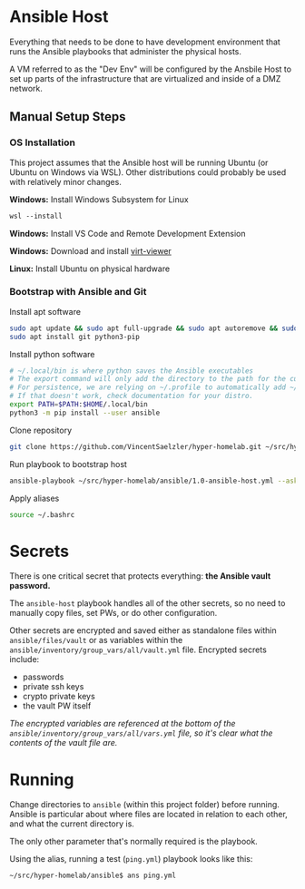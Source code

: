 # Ansible Host
Everything that needs to be done to have development environment that runs the Ansible playbooks that administer the physical hosts.

A VM referred to as the "Dev Env" will be configured by the Ansbile Host to set up parts of the infrastructure that are virtualized and inside of a DMZ network.

## Manual Setup Steps
### OS Installation
This project assumes that the Ansible host will be running Ubuntu (or Ubuntu on Windows via WSL). Other distributions could probably be used with relatively minor changes.

**Windows:** Install Windows Subsystem for Linux
```ps
wsl --install
```
**Windows:** Install VS Code and Remote Development Extension

**Windows:** Download and install [virt-viewer](https://virt-manager.org/download/)

**Linux:** Install Ubuntu on physical hardware

### Bootstrap with Ansible and Git
Install apt software
```sh
sudo apt update && sudo apt full-upgrade && sudo apt autoremove && sudo reboot
sudo apt install git python3-pip
```
Install python software
```sh
# ~/.local/bin is where python saves the Ansible executables
# The export command will only add the directory to the path for the current session.
# For persistence, we are relying on ~/.profile to automatically add ~/.local/bin (because it exists).
# If that doesn't work, check documentation for your distro.
export PATH=$PATH:$HOME/.local/bin
python3 -m pip install --user ansible
```
Clone repository
```sh
git clone https://github.com/VincentSaelzler/hyper-homelab.git ~/src/hyper-homelab
```
Run playbook to bootstrap host
```sh
ansible-playbook ~/src/hyper-homelab/ansible/1.0-ansible-host.yml --ask-become-pass --ask-vault-pass
```
Apply aliases
```sh
source ~/.bashrc
```


# Secrets
There is one critical secret that protects everything: **the Ansible vault password.**

The `ansible-host` playbook handles all of the other secrets, so no need to manually copy files, set PWs, or do other configuration.

Other secrets are encrypted and saved either as standalone files within `ansible/files/vault` or as variables within the `ansible/inventory/group_vars/all/vault.yml` file. Encrypted secrets include:
- passwords
- private ssh keys
- crypto private keys
- the vault PW itself

*The encrypted variables are referenced at the bottom of the `ansible/inventory/group_vars/all/vars.yml` file, so it's clear what the contents of the vault file are.*

# Running
Change directories to `ansible` (within this project folder) before running. Ansible is particular about where files are located in relation to each other, and what the current directory is.

The only other parameter that's normally required is the playbook.

Using the alias, running a test (`ping.yml`) playbook looks like this:
```sh
~/src/hyper-homelab/ansible$ ans ping.yml
```
